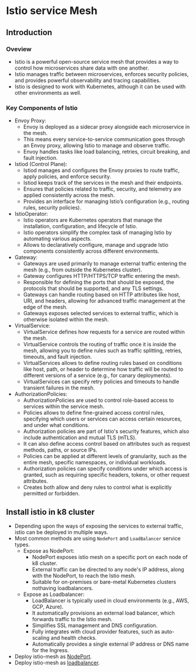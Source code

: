 # Istio service Mesh
## Introduction
### Oveview
* Istio is a powerful open-source service mesh that provides a way to control how microservices share data with one another.
* Istio manages traffic between microservices, enforces security policies, and provides powerful observability and tracing capabilities.
* Istio is designed to work with Kubernetes, although it can be used with other environments as well.
### Key Components of Istio
* Envoy Proxy:
  * Envoy is deployed as a sidecar proxy alongside each microservice in the mesh.
  * This means every service-to-service communication goes through an Envoy proxy, allowing Istio to manage and observe traffic.
  * Envoy handles tasks like load balancing, retries, circuit breaking, and fault injection.
* Istiod (Control Plane):
  * Istiod manages and configures the Envoy proxies to route traffic, apply policies, and enforce security.
  * Istiod keeps track of the services in the mesh and their endpoints.
  * Ensures that policies related to traffic, security, and telemetry are applied consistently across the mesh.
  * Provides an interface for managing Istio’s configuration (e.g., routing rules, security policies).
* IstioOperator:
  * Istio operators are Kubernetes operators that manage the installation, configuration, and lifecycle of Istio.
  * Istio operators simplify the complex task of managing Istio by automating various aspects.
  * Allows to declaratively configure, manage and upgrade Istio components consistently across different environments.
* Gateway:
  * Gateways are used primarily to manage external traffic entering the mesh (e.g., from outside the Kubernetes cluster).
  * Gateway configures HTTP/HTTPS/TCP traffic entering the mesh.
  * Responsible for defining the ports that should be exposed, the protocols that should be supported, and any TLS settings.
  * Gateways can handle routing based on HTTP attributes like host, URI, and headers, allowing for advanced traffic management at the edge of the mesh.
  * Gateways exposes selected services to external traffic, which is otherwise isolated within the mesh.
* VirtualService:
  * VirtualService defines how requests for a service are routed within the mesh. 
  * VirtualService controls the routing of traffic once it is inside the mesh, allowing you to define rules such as traffic splitting, retries, timeouts, and fault injection.
  * VirtualServices allows to define routing rules based on conditions like host, path, or header to determine how traffic will be routed to different versions of a service (e.g., for canary deployments).
  * VirtualServices can specify retry policies and timeouts to handle transient failures in the mesh.
* AuthorizationPolicies:
  * AuthorizationPolicies are used to control role-based access to services within the service mesh. 
  * Policies allows to define fine-grained access control rules, specifying which users or services can access certain resources, and under what conditions.
  * Authorization policies are part of Istio's security features, which also include authentication and mutual TLS (mTLS).
  * It can also define access control based on attributes such as request methods, paths, or source IPs.
  * Policies can be applied at different levels of granularity, such as the entire mesh, specific namespaces, or individual workloads.
  * Authorization policies can specify conditions under which access is granted, such as requiring specific headers, tokens, or other request attributes.
  * Creates both allow and deny rules to control what is explicitly permitted or forbidden.
## Install istio in k8 cluster
* Depending upon the ways of exposing the services to external traffic, istio can be deployed in multiple ways.
* Most common methods are using `NodePort` and `LoadBalancer` service types.
  * Expose as NodePort:
    * NodePort exposes istio mesh on a specific port on each node of k8 cluster.
    * External traffic can be directed to any node's IP address, along with the NodePort, to reach the Istio mesh.
    * Suitable for on-premises or bare-metal Kubernetes clusters nothaving loadbalancers.
  * Expose as Loadbalancer:
    * LoadBalancer is typically used in cloud environments (e.g., AWS, GCP, Azure).
    * It automatically provisions an external load balancer, which forwards traffic to the Istio mesh.
    * Simplifies SSL management and DNS configuration.
    * Fully integrates with cloud provider features, such as auto-scaling and health checks.
    * Automatically provides a single external IP address or DNS name for the Ingress.
* Deploy istio-mesh as [NodePort](./nodeport/README.md).
* Deploy istio-mesh as [loadbalancer](./loafbalancer/README.md).
